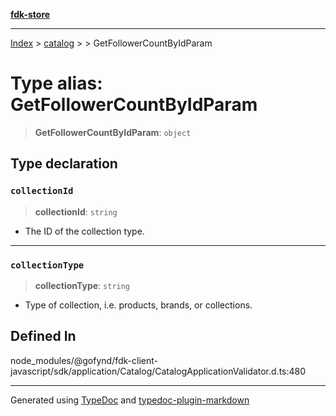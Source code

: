 [**fdk-store**](../../../README.md)
***

[Index](../../../API.md) > [catalog](../../README.md) > [<internal>](../README.md) > GetFollowerCountByIdParam

# Type alias: GetFollowerCountByIdParam

> **GetFollowerCountByIdParam**: `object`

## Type declaration

### `collectionId`

> **collectionId**: `string`

- The ID of the collection type.

***

### `collectionType`

> **collectionType**: `string`

- Type of collection, i.e. products,
brands, or collections.

## Defined In

node\_modules/@gofynd/fdk-client-javascript/sdk/application/Catalog/CatalogApplicationValidator.d.ts:480

***
Generated using [TypeDoc](https://typedoc.org/) and [typedoc-plugin-markdown](https://www.npmjs.com/package/typedoc-plugin-markdown)
